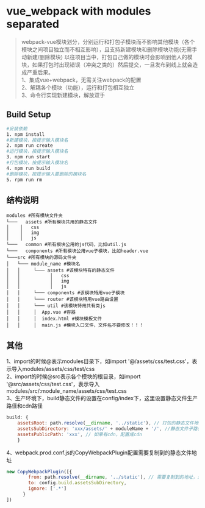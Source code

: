 # vue_webpack with modules separated

> webpack-vue模块划分，分别运行和打包子模块而不影响其他模块（各个模块之间项目独立而不相互影响），且支持新建模块和删除模块功能(无需手动新建/删除模块)
以往项目当中，打包自己做的模块时会影响到他人的模块，如果打包时出现错误（冲突之类的）然后提交，一旦发布到线上就会造成严重后果。  
1、集成vue+webpack，无需关注webpack的配置  
2、解耦各个模块（功能），运行和打包相互独立  
3、命令行实现新建模块，解放双手  

## Build Setup

``` bash
#安装依赖
1. npm install
#新建模块，按提示输入模块名
2. npm run create
#运行模块，按提示输入模块名
3. npm run start
#打包模块，按提示输入模块名
4. npm run build
#删除模块，按提示输入要删除的模块名
5. rpm run rm
```

## 结构说明
````
modules #所有模块文件夹
└───   assets #所有模块共用的静态文件
│    │   css
│    │   img
│    │   js
└───   common #所有模块公用的js代码，比如util.js
└───   components #所有模块公用vue子模块，比如header.vue
└───src #所有模块的源码文件夹
│   └─── module_name #模块名
│   │     └─── assets #该模块特有的静态文件
│   │           │   css
│   │           │   img
│   │           │   js
│   │     └─── components #该模块特用vue子模块
│   │     └─── router #该模块特用vue路由设置
│   │     └─── util #该模块特用共有类js
│   │     │  App.vue #容器
│   │     │  index.html #模块模板文件
│   │     │  main.js #模块入口文件，文件名不要修改！！！
````
## 其他
1、import的时候@表示modules目录下，如import '@/assets/css/test.css'，表示导入modules/assets/css/test/css  
2、import的时候@src表示各个模块的根目录，如import '@src/assets/css/test.css'，表示导入modules/src/:module_name/assets/css/test.css  
3、生产环境下，build静态文件的设置在config/index下，这里设置静态文件生产路径和cdn路径  
```javascript
build: {
    assetsRoot: path.resolve(__dirname, '../static'), // 打包的静态文件地址，该地址打包到项目根目录下  
    assetsSubDirectory: 'xxx/assets/' + moduleName + '/', //静态文件子路径  
    assetsPublicPath: 'xxx', // 如果有cdn，配置成cdn
    }
```
4、webpack.prod.conf.js的CopyWebpackPlugin配置需要复制到的静态文件地址
```javascript
new CopyWebpackPlugin([{
        from: path.resolve(__dirname, '../static'), // 需要复制到的地址，这里复制到根目录的static目录下
        to: config.build.assetsSubDirectory,
        ignore: ['.*']
      }
])
```
